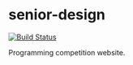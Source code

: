 # senior-design

[![Build Status](https://travis-ci.org/rystecher/senior-design.svg?branch=master)](https://travis-ci.org/rystecher/senior-design)

Programming competition website.
